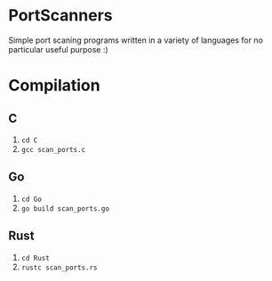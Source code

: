 # PortScanners
Simple port scaning programs written in a variety of languages for no particular useful purpose :)

# Compilation
## C
1) ```cd C```
2) ```gcc scan_ports.c```
## Go
1) ```cd Go```
2) ```go build scan_ports.go```
## Rust
1) ```cd Rust```
2) ```rustc scan_ports.rs```
